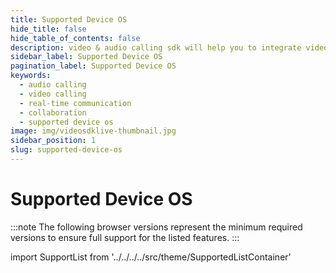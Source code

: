 ```yaml
---
title: Supported Device OS
hide_title: false
hide_table_of_contents: false
description: video & audio calling sdk will help you to integrate video & audio calling in your application.
sidebar_label: Supported Device OS
pagination_label: Supported Device OS
keywords:
  - audio calling
  - video calling
  - real-time communication
  - collaboration
  - supported device os
image: img/videosdklive-thumbnail.jpg
sidebar_position: 1
slug: supported-device-os
---
```


# Supported Device OS

:::note
The following browser versions represent the minimum required versions to ensure full support for the listed features.
:::

import SupportList from '../../../../src/theme/SupportedListContainer'

<SupportList renderOnlySDKList={true} isAndroidSDKInclude={false} isScreenShareFeatureInclude={false}/>
